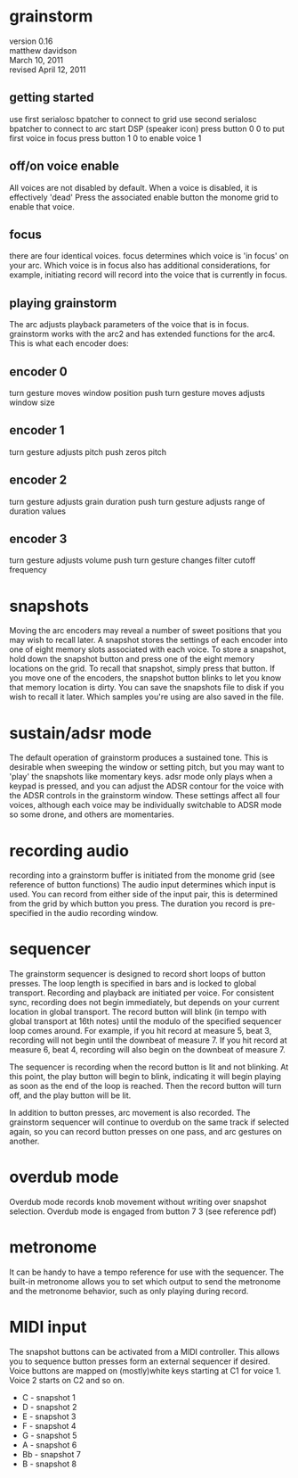 # grainstorm

version 0.16  
matthew davidson  
March 10, 2011  
revised April 12, 2011  

## getting started

use first serialosc bpatcher to connect to grid
use second serialosc bpatcher to connect to arc
start DSP (speaker icon)
press button 0 0 to put first voice in focus
press button 1 0 to enable voice 1

## off/on voice enable

All voices are not disabled by default. When a voice is disabled, it is effectively 'dead' Press the associated enable button the monome grid to enable that voice. 

## focus

there are four identical voices. focus determines which voice is 'in focus' on your arc. Which voice is in focus also has additional considerations, for example, initiating record will record into the voice that is currently in focus.

## playing grainstorm

The arc adjusts playback parameters of the voice that is in focus. grainstorm works with the arc2 and has extended functions for the arc4. This is what each encoder does:

## encoder 0

turn gesture moves window position
push turn gesture moves adjusts window size

## encoder 1

turn gesture adjusts pitch
push zeros pitch

## encoder 2

turn gesture adjusts grain duration
push turn gesture adjusts range of duration values

## encoder 3

turn gesture adjusts volume
push turn gesture changes filter cutoff frequency

# snapshots

Moving the arc encoders may reveal a number of sweet positions that you may wish to recall later. A snapshot stores the settings of each encoder into one of eight memory slots associated with each voice. To store a snapshot, hold down the snapshot button and press one of the eight memory locations on the grid. To recall that snapshot, simply press that button. If you move one of the encoders, the snapshot button blinks to let you know that memory location is dirty. You can save the snapshots file to disk if you wish to recall it later. Which samples you're using are also saved in the file. 

# sustain/adsr mode

The default operation of grainstorm produces a sustained tone. This is desirable when sweeping the window or setting pitch, but you may want to 'play' the snapshots like momentary keys. adsr mode only plays when a keypad is pressed, and you can adjust the ADSR contour for the voice with the ADSR controls in the grainstorm window. These settings affect all four voices, although each voice may be individually switchable to ADSR mode so some drone, and others are momentaries. 

# recording audio

recording into a grainstorm buffer is initiated from the monome grid (see reference of button functions) The audio input determines which input is used. You can record from either side of the input pair, this is determined from the grid by which button you press. The duration you record is pre-specified in the audio recording window.

# sequencer

The grainstorm sequencer is designed to record short loops of button presses. The loop length is specified in bars and is locked to global transport. Recording and playback are initiated per voice. For consistent sync, recording does not begin immediately, but depends on your current location in global transport. The record button will blink (in tempo with global transport at 16th notes) until the modulo of the specified sequencer loop comes around. For example, if you hit record at measure 5, beat 3, recording will not begin until the downbeat of measure 7. If you hit record at measure 6, beat 4, recording will also begin on the downbeat of measure 7. 

The sequencer is recording when the record button is lit and not blinking. At this point, the play button will begin to blink, indicating it will begin playing as soon as the end of the loop is reached. Then the record button will turn off, and the play button will be lit. 

In addition to button presses, arc movement is also recorded. The grainstorm sequencer will continue to overdub on the same track if selected again, so you can record button presses on one pass, and arc gestures on another.

# overdub mode

Overdub mode records knob movement without writing over snapshot selection. Overdub mode is engaged from button 7 3 (see reference pdf)

# metronome

It can be handy to have a tempo reference for use with the sequencer. The built-in metronome allows you to set which output to send the metronome and the metronome behavior, such as only playing during record. 

# MIDI input

The snapshot buttons can be activated from a MIDI controller. This allows you to sequence button presses form an external sequencer if desired. Voice buttons are mapped on (mostly)white keys starting at C1 for voice 1. Voice 2 starts on C2 and so on. 

* C - snapshot 1
* D - snapshot 2
* E - snapshot 3
* F - snapshot 4
* G - snapshot 5
* A - snapshot 6
* Bb - snapshot 7
* B - snapshot 8
